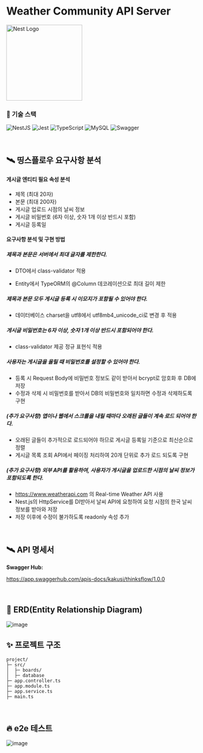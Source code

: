 # Weather Community  API Server

<p align="left">
  <a href="http://nestjs.com/" target="blank"><img src="https://nestjs.com/img/logo-small.svg" width="200" alt="Nest Logo" /></a>
</p>



### 🏹 기술 스택

![NestJS](https://img.shields.io/badge/NestJS-E0234E.svg?&style=for-the-badge&logo=NestJS&logoColor=white)
![Jest](https://img.shields.io/badge/Jest-C21325.svg?&style=for-the-badge&logo=Jest&logoColor=white)
![TypeScript](https://img.shields.io/badge/TypeScript-3178C6.svg?&style=for-the-badge&logo=TypeScript&logoColor=white)
![MySQL](https://img.shields.io/badge/MySQL-4479A1.svg?&style=for-the-badge&logo=MySQL&logoColor=white)
![Swagger](https://img.shields.io/badge/Swagger-85EA2D.svg?&style=for-the-badge&logo=Swagger&logoColor=white)

<br>

## 🛰️ 띵스플로우 요구사항 분석

#### 게시글 엔티티 필요 속성 분석

- 제목 (최대 20자)
- 본문 (최대 200자)
- 게시글 업로드 시점의 날씨 정보
- 게시글 비밀번호 (6자 이상, 숫자 1개 이상 반드시 포함)
- 게시글 등록일

#### 요구사항 분석 및 구현 방법

##### 제목과 본문은 서버에서 최대 글자를 제한한다.

- DTO에서 class-validator 적용

- Entity에서 TypeORM의 @Column 데코레이션으로 최대 길이 제한

##### 제목과 본문 모두 게시글 등록 시 이모지가 포함될 수 있어야 한다.

- 데이터베이스 charset을 utf8에서 utf8mb4_unicode_ci로 변경 후 적용

##### 게시글 비밀번호는 6자 이상, 숫자 1개 이상 반드시 포함되어야 한다.

- class-validator 제공 정규 표현식 적용

##### 사용자는 게시글을 올릴 때 비밀번호를 설정할 수 있어야 한다.

- 등록 시 Request Body에 비밀번호 정보도 같이 받아서 bcrypt로 암호화 후 DB에 저장
- 수정과 삭제 시 비밀번호를 받아서 DB의 비밀번호와 일치하면 수정과 삭제하도록 구현

##### (추가 요구사항) 앱이나 웹에서 스크롤을 내릴 때마다 오래된 글들이 계속 로드 되어야 한다.

- 오래된 글들이 추가적으로 로드되어야 하므로 게시글 등록일 기준으로 최신순으로 정렬
- 게시글 목록 조회 API에서 페이징 처리하여 20개 단위로 추가 로드 되도록 구현

##### (추가 요구사항) 외부 API를 활용하여, 사용자가 게시글을 업로드한 시점의 날씨 정보가 포함되도록 한다.

- https://www.weatherapi.com 의 Real-time Weather API 사용
- Nest.js의 HttpService를 DI받아서 날씨 API에 요청하여 요청 시점의 한국 날씨 정보를 받아와 저장
- 저장 이후에 수정이 불가하도록 readonly 속성 추가


<br>

## 🛰️ API 명세서
**Swagger Hub:**

https://app.swaggerhub.com/apis-docs/kakusi/thinksflow/1.0.0

<br>

## 🔀 ERD(Entity Relationship Diagram)
![image](https://user-images.githubusercontent.com/81298415/188783284-cf26d6ca-c8e1-4886-acf0-51de5451343b.png)

## ✨ 프로젝트 구조
```
project/
├─ src/
│  ├─ boards/
│  ├─ database
├─ app.controller.ts
├─ app.module.ts
├─ app.service.ts
├─ main.ts
```

<br>

## 🔥 e2e 테스트 
![image](https://user-images.githubusercontent.com/81298415/188782239-40121b5f-6919-4339-98d3-3da5852d6a95.png)

